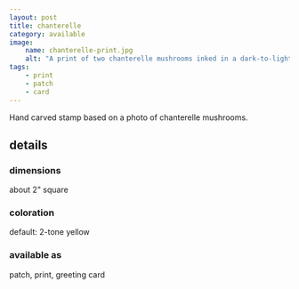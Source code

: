 ```yaml
---
layout: post
title: chanterelle
category: available
image: 
    name: chanterelle-print.jpg
    alt: "A print of two chanterelle mushrooms inked in a dark-to-light yellow gradient."
tags:
    - print
    - patch
    - card
---
```


Hand carved stamp based on a photo of chanterelle mushrooms.

## details

### dimensions

about 2" square

### coloration

default: 2-tone yellow

### available as

patch, print, greeting card
